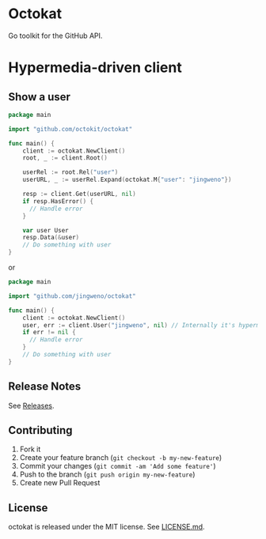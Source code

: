 # Octokat

Go toolkit for the GitHub API.

# Hypermedia-driven client

## Show a user

```go
package main

import "github.com/octokit/octokat"

func main() {
    client := octokat.NewClient()
    root, _ := client.Root()

    userRel := root.Rel("user")
    userURL, _ := userRel.Expand(octokat.M{"user": "jingweno"})

    resp := client.Get(userURL, nil)
    if resp.HasError() {
      // Handle error
    }

    var user User
    resp.Data(&user)
    // Do something with user
}
```
or

```go
package main

import "github.com/jingweno/octokat"

func main() {
    client := octokat.NewClient()
    user, err := client.User("jingweno", nil) // Internally it's hypermedia-driven
    if err != nil {
      // Handle error
    }
    // Do something with user
}
```

## Release Notes

See [Releases](https://github.com/octokit/octokat/releases).

## Contributing

1. Fork it
2. Create your feature branch (`git checkout -b my-new-feature`)
3. Commit your changes (`git commit -am 'Add some feature'`)
4. Push to the branch (`git push origin my-new-feature`)
5. Create new Pull Request

## License

octokat is released under the MIT license. See
[LICENSE.md](https://github.com/jingweno/octokat/blob/master/LICENSE.md).
```
